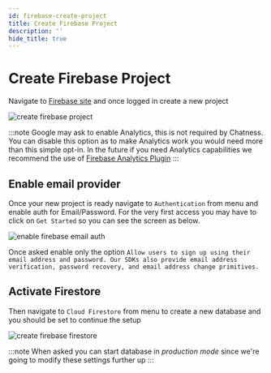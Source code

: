 ```yaml
---
id: firebase-create-project
title: Create Firebase Project
description: ''
hide_title: true
---
```


# Create Firebase Project

Navigate to <a href="https://firebase.google.com/" target="_blank">Firebase site</a> and once logged in create a new project

![create firebase project](/images/docs/firebase-create-project.png)

:::note
Google may ask to enable Analytics, this is not required by Chatness. You can disable this option as to make Analytics work you would need more than this simple opt-in. In the future if you need Analytics capabilities we recommend the use of [Firebase Analytics Plugin](https://github.com/capacitor-community/firebase-analytics)
:::

## Enable email provider

Once your new project is ready navigate to `Authentication` from menu and enable auth for Email/Password. For the very first access you may have to click on `Get Started` so you can see the screen as below.

![enable firebase email auth](/images/docs/firebase-enable-email-auth.png)

Once asked enable only the option `Allow users to sign up using their email address and password. Our SDKs also provide email address verification, password recovery, and email address change primitives.`

## Activate Firestore

Then navigate to `Cloud Firestore` from menu to create a new database and you should be set to continue the setup

![create firebase firestore](/images/docs/firebase-activate-firestore.png)

:::note
When asked you can start database in _production mode_ since we're going to modify these settings further up
:::
